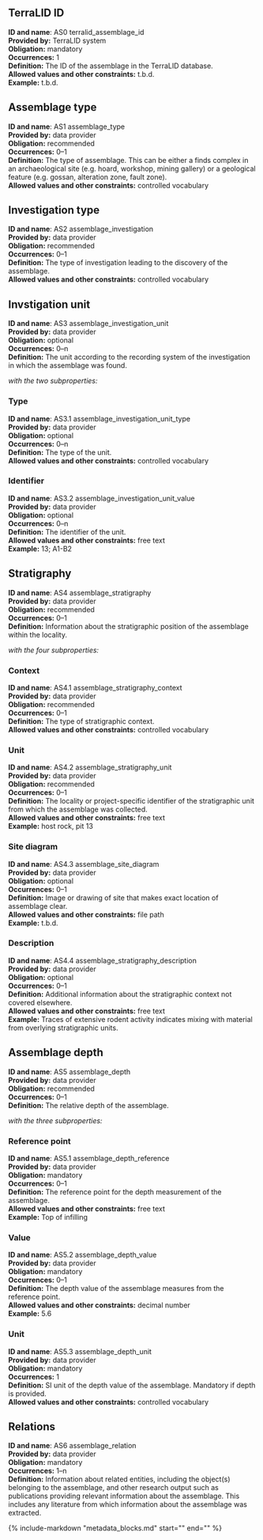 ## TerraLID ID
**ID and name**: AS0 terralid_assemblage_id  
**Provided by:** TerraLID system  
**Obligation:** mandatory  
**Occurrences:** 1  
**Definition:** The ID of the assemblage in the TerraLID database.  
**Allowed values and other constraints:** t.b.d.  
**Example:** t.b.d.  

## Assemblage type
**ID and name**: AS1 assemblage_type  
**Provided by:** data provider  
**Obligation:** recommended  
**Occurrences:** 0–1  
**Definition:** The type of assemblage. This can be either a finds complex in an archaeological site (e.g. hoard, workshop, mining gallery) or a geological feature (e.g. gossan, alteration zone, fault zone).  
**Allowed values and other constraints:** controlled vocabulary  

## Investigation type
**ID and name**: AS2 assemblage_investigation  
**Provided by:** data provider  
**Obligation:** recommended  
**Occurrences:** 0–1  
**Definition:** The type of investigation leading to the discovery of the assemblage.  
**Allowed values and other constraints:** controlled vocabulary

## Invstigation unit
**ID and name**: AS3 assemblage_investigation_unit  
**Provided by:** data provider  
**Obligation:** optional  
**Occurrences:** 0–n  
**Definition:** The unit according to the recording system of the investigation in which the assemblage was found.  

*with the two subproperties:*  

### Type
**ID and name**: AS3.1 assemblage_investigation_unit_type  
**Provided by:** data provider  
**Obligation:** optional  
**Occurrences:** 0–n  
**Definition:** The type of the unit.  
**Allowed values and other constraints:** controlled vocabulary  

### Identifier
**ID and name**: AS3.2 assemblage_investigation_unit_value  
**Provided by:** data provider  
**Obligation:** optional  
**Occurrences:** 0–n  
**Definition:** The identifier of the unit.  
**Allowed values and other constraints:** free text  
**Example:** 13; A1-B2  

## Stratigraphy
**ID and name**: AS4 assemblage_stratigraphy  
**Provided by:** data provider  
**Obligation:** recommended  
**Occurrences:** 0–1  
**Definition:** Information about the stratigraphic position of the assemblage within the locality.  

*with the four subproperties:*  

### Context
**ID and name**: AS4.1 assemblage_stratigraphy_context  
**Provided by:** data provider  
**Obligation:** recommended  
**Occurrences:** 0–1  
**Definition:** The type of stratigraphic context.  
**Allowed values and other constraints:** controlled vocabulary  

### Unit
**ID and name**: AS4.2 assemblage_stratigraphy_unit  
**Provided by:** data provider  
**Obligation:** recommended  
**Occurrences:** 0–1  
**Definition:** The locality or project-specific identifier of the stratigraphic unit from which the assemblage was collected.  
**Allowed values and other constraints:** free text  
**Example:** host rock, pit 13  

### Site diagram
**ID and name**: AS4.3 assemblage_site_diagram  
**Provided by:** data provider  
**Obligation:** optional  
**Occurrences:** 0–1  
**Definition:** Image or drawing of site that makes exact location of assemblage clear.  
**Allowed values and other constraints:** file path  
**Example:** t.b.d.  

### Description
**ID and name**: AS4.4 assemblage_stratigraphy_description  
**Provided by:** data provider  
**Obligation:** optional  
**Occurrences:** 0–1  
**Definition:** Additional information about the stratigraphic context not covered elsewhere.  
**Allowed values and other constraints:** free text  
**Example:** Traces of extensive rodent activity indicates mixing with material from overlying stratigraphic units.  

## Assemblage depth
**ID and name**: AS5 assemblage_depth  
**Provided by:** data provider  
**Obligation:** recommended  
**Occurrences:** 0–1  
**Definition:** The relative depth of the assemblage.  

*with the three subproperties:*  

### Reference point
**ID and name**: AS5.1 assemblage_depth_reference  
**Provided by:** data provider  
**Obligation:** mandatory  
**Occurrences:** 0–1  
**Definition:** The reference point for the depth measurement of the assemblage.  
**Allowed values and other constraints:** free text  
**Example:** Top of infilling  

### Value
**ID and name**: AS5.2 assemblage_depth_value  
**Provided by:** data provider  
**Obligation:** mandatory  
**Occurrences:** 0–1  
**Definition:** The depth value of the assemblage measures from the reference point.  
**Allowed values and other constraints:** decimal number  
**Example:** 5.6  

### Unit
**ID and name**: AS5.3 assemblage_depth_unit  
**Provided by:** data provider  
**Obligation:** mandatory  
**Occurrences:** 1  
**Definition:** SI unit of the depth value of the assemblage. Mandatory if depth is provided.  
**Allowed values and other constraints:** controlled vocabulary  

## Relations
**ID and name**: AS6 assemblage_relation  
**Provided by:** data provider  
**Obligation:** mandatory  
**Occurrences:** 1–n  
**Definition:** Information about related entities, including the object(s) belonging to the assemblage, and other research output such as publications providing relevant information about the assemblage. This includes any literature from which information about the assemblage was extracted.  

{%
  include-markdown "metadata_blocks.md"
  start="<!--relation-start-->"
  end="<!--relation-end-->"
%}

